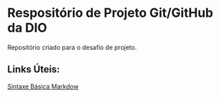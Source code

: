# Respositório de Projeto Git/GitHub da DIO
Repositório criado para o desafio de projeto.


## Links Úteis:
[Sintaxe Básica Markdow](https://www.markdownguide.org/basic-syntax/)
